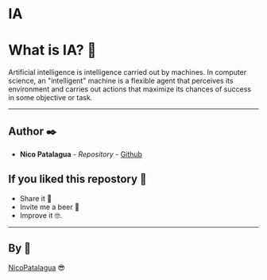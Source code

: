 # IA

# What is IA? 🤔

Artificial intelligence is intelligence carried out by machines. In computer science, an "intelligent" machine is a flexible agent that perceives its environment and carries out actions that maximize its chances of success in some objective or task.

---

## Author ✒️

* **Nico Patalagua** - *Repository* - [Github](https://github.com/NicoPatalagua)

## If you liked this repostory 🎁
* Share it 📢
* Invite me a beer 🍺  
* Improve it 🤓.

---
## By 📌
[NicoPatalagua](https://www.instagram.com/nicopatalagua/) 😎
